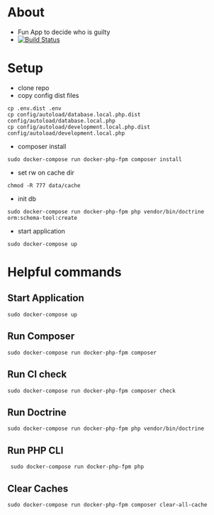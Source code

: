 # About
* Fun App to decide who is guilty
* [![Build Status](https://travis-ci.org/s-ringert/ProjectDryAged.svg?branch=master)](https://travis-ci.org/s-ringert/guilty)

# Setup
* clone repo
* copy config dist files
```shell
cp .env.dist .env
cp config/autoload/database.local.php.dist config/autoload/database.local.php
cp config/autoload/development.local.php.dist config/autoload/development.local.php      
```
* composer install
```shell
sudo docker-compose run docker-php-fpm composer install
```
                            
* set rw on cache dir                        
```shell
chmod -R 777 data/cache
```
* init db
```shell
sudo docker-compose run docker-php-fpm php vendor/bin/doctrine orm:schema-tool:create
```

* start application
```shell
sudo docker-compose up
```

# Helpful commands
## Start Application
```shell
sudo docker-compose up
```
## Run Composer
```shell
sudo docker-compose run docker-php-fpm composer
```
## Run CI check
```shell
sudo docker-compose run docker-php-fpm composer check
```

## Run Doctrine
```shell
sudo docker-compose run docker-php-fpm php vendor/bin/doctrine
```

## Run PHP CLI
```shell
 sudo docker-compose run docker-php-fpm php
```

## Clear Caches
```shell
sudo docker-compose run docker-php-fpm composer clear-all-cache
```
